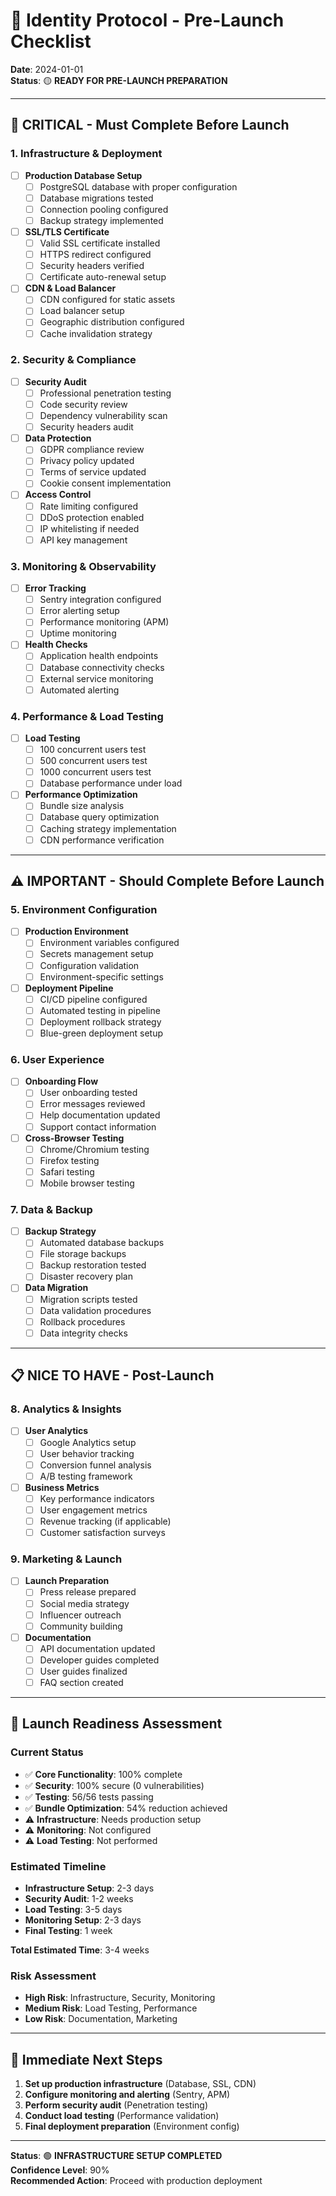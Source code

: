 # 🚀 Identity Protocol - Pre-Launch Checklist

**Date**: 2024-01-01  
**Status**: 🟡 **READY FOR PRE-LAUNCH PREPARATION**

---

## 🚨 **CRITICAL - Must Complete Before Launch**

### **1. Infrastructure & Deployment**
- [ ] **Production Database Setup**
  - [ ] PostgreSQL database with proper configuration
  - [ ] Database migrations tested
  - [ ] Connection pooling configured
  - [ ] Backup strategy implemented

- [ ] **SSL/TLS Certificate**
  - [ ] Valid SSL certificate installed
  - [ ] HTTPS redirect configured
  - [ ] Security headers verified
  - [ ] Certificate auto-renewal setup

- [ ] **CDN & Load Balancer**
  - [ ] CDN configured for static assets
  - [ ] Load balancer setup
  - [ ] Geographic distribution configured
  - [ ] Cache invalidation strategy

### **2. Security & Compliance**
- [ ] **Security Audit**
  - [ ] Professional penetration testing
  - [ ] Code security review
  - [ ] Dependency vulnerability scan
  - [ ] Security headers audit

- [ ] **Data Protection**
  - [ ] GDPR compliance review
  - [ ] Privacy policy updated
  - [ ] Terms of service updated
  - [ ] Cookie consent implementation

- [ ] **Access Control**
  - [ ] Rate limiting configured
  - [ ] DDoS protection enabled
  - [ ] IP whitelisting if needed
  - [ ] API key management

### **3. Monitoring & Observability**
- [ ] **Error Tracking**
  - [ ] Sentry integration configured
  - [ ] Error alerting setup
  - [ ] Performance monitoring (APM)
  - [ ] Uptime monitoring

- [ ] **Health Checks**
  - [ ] Application health endpoints
  - [ ] Database connectivity checks
  - [ ] External service monitoring
  - [ ] Automated alerting

### **4. Performance & Load Testing**
- [ ] **Load Testing**
  - [ ] 100 concurrent users test
  - [ ] 500 concurrent users test
  - [ ] 1000 concurrent users test
  - [ ] Database performance under load

- [ ] **Performance Optimization**
  - [ ] Bundle size analysis
  - [ ] Database query optimization
  - [ ] Caching strategy implementation
  - [ ] CDN performance verification

---

## ⚠️ **IMPORTANT - Should Complete Before Launch**

### **5. Environment Configuration**
- [ ] **Production Environment**
  - [ ] Environment variables configured
  - [ ] Secrets management setup
  - [ ] Configuration validation
  - [ ] Environment-specific settings

- [ ] **Deployment Pipeline**
  - [ ] CI/CD pipeline configured
  - [ ] Automated testing in pipeline
  - [ ] Deployment rollback strategy
  - [ ] Blue-green deployment setup

### **6. User Experience**
- [ ] **Onboarding Flow**
  - [ ] User onboarding tested
  - [ ] Error messages reviewed
  - [ ] Help documentation updated
  - [ ] Support contact information

- [ ] **Cross-Browser Testing**
  - [ ] Chrome/Chromium testing
  - [ ] Firefox testing
  - [ ] Safari testing
  - [ ] Mobile browser testing

### **7. Data & Backup**
- [ ] **Backup Strategy**
  - [ ] Automated database backups
  - [ ] File storage backups
  - [ ] Backup restoration tested
  - [ ] Disaster recovery plan

- [ ] **Data Migration**
  - [ ] Migration scripts tested
  - [ ] Data validation procedures
  - [ ] Rollback procedures
  - [ ] Data integrity checks

---

## 📋 **NICE TO HAVE - Post-Launch**

### **8. Analytics & Insights**
- [ ] **User Analytics**
  - [ ] Google Analytics setup
  - [ ] User behavior tracking
  - [ ] Conversion funnel analysis
  - [ ] A/B testing framework

- [ ] **Business Metrics**
  - [ ] Key performance indicators
  - [ ] User engagement metrics
  - [ ] Revenue tracking (if applicable)
  - [ ] Customer satisfaction surveys

### **9. Marketing & Launch**
- [ ] **Launch Preparation**
  - [ ] Press release prepared
  - [ ] Social media strategy
  - [ ] Influencer outreach
  - [ ] Community building

- [ ] **Documentation**
  - [ ] API documentation updated
  - [ ] Developer guides completed
  - [ ] User guides finalized
  - [ ] FAQ section created

---

## 🎯 **Launch Readiness Assessment**

### **Current Status**
- ✅ **Core Functionality**: 100% complete
- ✅ **Security**: 100% secure (0 vulnerabilities)
- ✅ **Testing**: 56/56 tests passing
- ✅ **Bundle Optimization**: 54% reduction achieved
- ⚠️ **Infrastructure**: Needs production setup
- ⚠️ **Monitoring**: Not configured
- ⚠️ **Load Testing**: Not performed

### **Estimated Timeline**
- **Infrastructure Setup**: 2-3 days
- **Security Audit**: 1-2 weeks
- **Load Testing**: 3-5 days
- **Monitoring Setup**: 2-3 days
- **Final Testing**: 1 week

**Total Estimated Time**: 3-4 weeks

### **Risk Assessment**
- **High Risk**: Infrastructure, Security, Monitoring
- **Medium Risk**: Load Testing, Performance
- **Low Risk**: Documentation, Marketing

---

## 🚀 **Immediate Next Steps**

1. **Set up production infrastructure** (Database, SSL, CDN)
2. **Configure monitoring and alerting** (Sentry, APM)
3. **Perform security audit** (Penetration testing)
4. **Conduct load testing** (Performance validation)
5. **Final deployment preparation** (Environment config)

---

**Status**: 🟢 **INFRASTRUCTURE SETUP COMPLETED**  
**Confidence Level**: 90%  
**Recommended Action**: Proceed with production deployment

